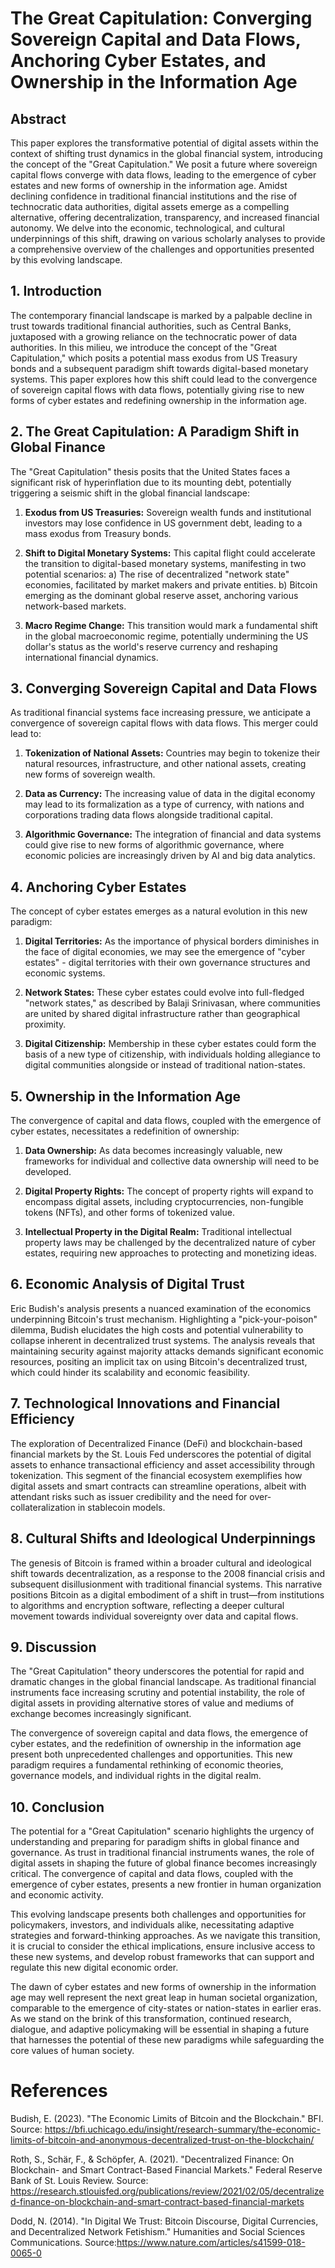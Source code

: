 # The Great Capitulation: Converging Sovereign Capital and Data Flows, Anchoring Cyber Estates, and Ownership in the Information Age

## Abstract

This paper explores the transformative potential of digital assets within the context of shifting trust dynamics in the global financial system, introducing the concept of the "Great Capitulation." We posit a future where sovereign capital flows converge with data flows, leading to the emergence of cyber estates and new forms of ownership in the information age. Amidst declining confidence in traditional financial institutions and the rise of technocratic data authorities, digital assets emerge as a compelling alternative, offering decentralization, transparency, and increased financial autonomy. We delve into the economic, technological, and cultural underpinnings of this shift, drawing on various scholarly analyses to provide a comprehensive overview of the challenges and opportunities presented by this evolving landscape.

## 1. Introduction

The contemporary financial landscape is marked by a palpable decline in trust towards traditional financial authorities, such as Central Banks, juxtaposed with a growing reliance on the technocratic power of data authorities. In this milieu, we introduce the concept of the "Great Capitulation," which posits a potential mass exodus from US Treasury bonds and a subsequent paradigm shift towards digital-based monetary systems. This paper explores how this shift could lead to the convergence of sovereign capital flows with data flows, potentially giving rise to new forms of cyber estates and redefining ownership in the information age.

## 2. The Great Capitulation: A Paradigm Shift in Global Finance

The "Great Capitulation" thesis posits that the United States faces a significant risk of hyperinflation due to its mounting debt, potentially triggering a seismic shift in the global financial landscape:

1. **Exodus from US Treasuries:** Sovereign wealth funds and institutional investors may lose confidence in US government debt, leading to a mass exodus from Treasury bonds.

2. **Shift to Digital Monetary Systems:** This capital flight could accelerate the transition to digital-based monetary systems, manifesting in two potential scenarios:
   a) The rise of decentralized "network state" economies, facilitated by market makers and private entities.
   b) Bitcoin emerging as the dominant global reserve asset, anchoring various network-based markets.

3. **Macro Regime Change:** This transition would mark a fundamental shift in the global macroeconomic regime, potentially undermining the US dollar's status as the world's reserve currency and reshaping international financial dynamics.

## 3. Converging Sovereign Capital and Data Flows

As traditional financial systems face increasing pressure, we anticipate a convergence of sovereign capital flows with data flows. This merger could lead to:

1. **Tokenization of National Assets:** Countries may begin to tokenize their natural resources, infrastructure, and other national assets, creating new forms of sovereign wealth.

2. **Data as Currency:** The increasing value of data in the digital economy may lead to its formalization as a type of currency, with nations and corporations trading data flows alongside traditional capital.

3. **Algorithmic Governance:** The integration of financial and data systems could give rise to new forms of algorithmic governance, where economic policies are increasingly driven by AI and big data analytics.

## 4. Anchoring Cyber Estates

The concept of cyber estates emerges as a natural evolution in this new paradigm:

1. **Digital Territories:** As the importance of physical borders diminishes in the face of digital economies, we may see the emergence of "cyber estates" - digital territories with their own governance structures and economic systems.

2. **Network States:** These cyber estates could evolve into full-fledged "network states," as described by Balaji Srinivasan, where communities are united by shared digital infrastructure rather than geographical proximity.

3. **Digital Citizenship:** Membership in these cyber estates could form the basis of a new type of citizenship, with individuals holding allegiance to digital communities alongside or instead of traditional nation-states.

## 5. Ownership in the Information Age

The convergence of capital and data flows, coupled with the emergence of cyber estates, necessitates a redefinition of ownership:

1. **Data Ownership:** As data becomes increasingly valuable, new frameworks for individual and collective data ownership will need to be developed.

2. **Digital Property Rights:** The concept of property rights will expand to encompass digital assets, including cryptocurrencies, non-fungible tokens (NFTs), and other forms of tokenized value.

3. **Intellectual Property in the Digital Realm:** Traditional intellectual property laws may be challenged by the decentralized nature of cyber estates, requiring new approaches to protecting and monetizing ideas.

## 6. Economic Analysis of Digital Trust

Eric Budish's analysis presents a nuanced examination of the economics underpinning Bitcoin's trust mechanism. Highlighting a "pick-your-poison" dilemma, Budish elucidates the high costs and potential vulnerability to collapse inherent in decentralized trust systems. The analysis reveals that maintaining security against majority attacks demands significant economic resources, positing an implicit tax on using Bitcoin's decentralized trust, which could hinder its scalability and economic feasibility​​.

## 7. Technological Innovations and Financial Efficiency

The exploration of Decentralized Finance (DeFi) and blockchain-based financial markets by the St. Louis Fed underscores the potential of digital assets to enhance transactional efficiency and asset accessibility through tokenization. This segment of the financial ecosystem exemplifies how digital assets and smart contracts can streamline operations, albeit with attendant risks such as issuer credibility and the need for over-collateralization in stablecoin models​​.

## 8. Cultural Shifts and Ideological Underpinnings

The genesis of Bitcoin is framed within a broader cultural and ideological shift towards decentralization, as a response to the 2008 financial crisis and subsequent disillusionment with traditional financial systems. This narrative positions Bitcoin as a digital embodiment of a shift in trust—from institutions to algorithms and encryption software, reflecting a deeper cultural movement towards individual sovereignty over data and capital flows​​.

## 9. Discussion

The "Great Capitulation" theory underscores the potential for rapid and dramatic changes in the global financial landscape. As traditional financial instruments face increasing scrutiny and potential instability, the role of digital assets in providing alternative stores of value and mediums of exchange becomes increasingly significant.

The convergence of sovereign capital and data flows, the emergence of cyber estates, and the redefinition of ownership in the information age present both unprecedented challenges and opportunities. This new paradigm requires a fundamental rethinking of economic theories, governance models, and individual rights in the digital realm.

## 10. Conclusion

The potential for a "Great Capitulation" scenario highlights the urgency of understanding and preparing for paradigm shifts in global finance and governance. As trust in traditional financial instruments wanes, the role of digital assets in shaping the future of global finance becomes increasingly critical. The convergence of capital and data flows, coupled with the emergence of cyber estates, presents a new frontier in human organization and economic activity.

This evolving landscape presents both challenges and opportunities for policymakers, investors, and individuals alike, necessitating adaptive strategies and forward-thinking approaches. As we navigate this transition, it is crucial to consider the ethical implications, ensure inclusive access to these new systems, and develop robust frameworks that can support and regulate this new digital economic order.

The dawn of cyber estates and new forms of ownership in the information age may well represent the next great leap in human societal organization, comparable to the emergence of city-states or nation-states in earlier eras. As we stand on the brink of this transformation, continued research, dialogue, and adaptive policymaking will be essential in shaping a future that harnesses the potential of these new paradigms while safeguarding the core values of human society.

# References

Budish, E. (2023). "The Economic Limits of Bitcoin and the Blockchain." BFI. Source: https://bfi.uchicago.edu/insight/research-summary/the-economic-limits-of-bitcoin-and-anonymous-decentralized-trust-on-the-blockchain/

Roth, S., Schär, F., & Schöpfer, A. (2021). "Decentralized Finance: On Blockchain- and Smart Contract-Based Financial Markets." Federal Reserve Bank of St. Louis Review. Source: https://research.stlouisfed.org/publications/review/2021/02/05/decentralized-finance-on-blockchain-and-smart-contract-based-financial-markets

Dodd, N. (2014). "In Digital We Trust: Bitcoin Discourse, Digital Currencies, and Decentralized Network Fetishism." Humanities and Social Sciences Communications. Source:https://www.nature.com/articles/s41599-018-0065-0
